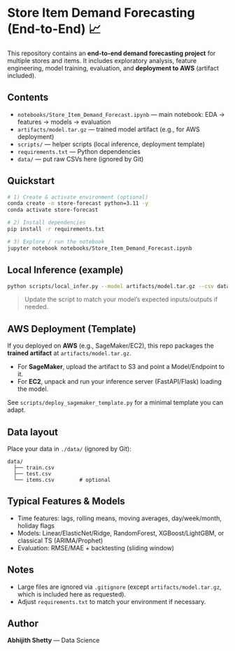 # Store Item Demand Forecasting (End-to-End) 📈

This repository contains an **end-to-end demand forecasting project** for multiple stores and items.
It includes exploratory analysis, feature engineering, model training, evaluation, and **deployment to AWS** (artifact included).

## Contents
- `notebooks/Store_Item_Demand_Forecast.ipynb` — main notebook: EDA → features → models → evaluation
- `artifacts/model.tar.gz` — trained model artifact (e.g., for AWS deployment)
- `scripts/` — helper scripts (local inference, deployment template)
- `requirements.txt` — Python dependencies
- `data/` — put raw CSVs here (ignored by Git)

## Quickstart
```bash
# 1) Create & activate environment (optional)
conda create -n store-forecast python=3.11 -y
conda activate store-forecast

# 2) Install dependencies
pip install -r requirements.txt

# 3) Explore / run the notebook
jupyter notebook notebooks/Store_Item_Demand_Forecast.ipynb
```

## Local Inference (example)
```bash
python scripts/local_infer.py --model artifacts/model.tar.gz --csv data/sample_input.csv
```

> Update the script to match your model’s expected inputs/outputs if needed.

## AWS Deployment (Template)
If you deployed on **AWS** (e.g., SageMaker/EC2), this repo packages the **trained artifact** at `artifacts/model.tar.gz`.
- For **SageMaker**, upload the artifact to S3 and point a Model/Endpoint to it.
- For **EC2**, unpack and run your inference server (FastAPI/Flask) loading the model.

See `scripts/deploy_sagemaker_template.py` for a minimal template you can adapt.

## Data layout
Place your data in `./data/` (ignored by Git):
```
data/
  ├── train.csv
  ├── test.csv
  └── items.csv        # optional
```

## Typical Features & Models
- Time features: lags, rolling means, moving averages, day/week/month, holiday flags
- Models: Linear/ElasticNet/Ridge, RandomForest, XGBoost/LightGBM, or classical TS (ARIMA/Prophet)
- Evaluation: RMSE/MAE + backtesting (sliding window)

## Notes
- Large files are ignored via `.gitignore` (except `artifacts/model.tar.gz`, which is included here as requested).
- Adjust `requirements.txt` to match your environment if necessary.

## Author
**Abhijith Shetty** — Data Science

